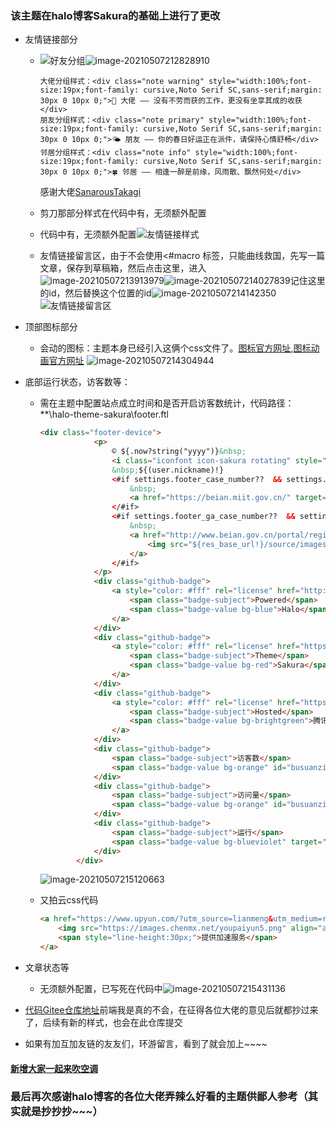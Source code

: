 ### 该主题在halo博客Sakura的基础上进行了更改
- 友情链接部分

  - ![好友分组](https://images.chenmx.net/blog/image-20210507212558155.png)![image-20210507212828910](https://images.chenmx.net/blog/image-20210507212828910.png)

    ```
    大佬分组样式：<div class="note warning" style="width:100%;font-size:19px;font-family: cursive,Noto Serif SC,sans-serif;margin: 30px 0 10px 0;">🌸 大佬 —— 没有不劳而获的工作，更没有坐享其成的收获</div>
    朋友分组样式：<div class="note primary" style="width:100%;font-size:19px;font-family: cursive,Noto Serif SC,sans-serif;margin: 30px 0 10px 0;">🌤️ 朋友 —— 你的春日好运正在派件，请保持心情舒畅</div>
    邻居分组样式：<div class="note info" style="width:100%;font-size:19px;font-family: cursive,Noto Serif SC,sans-serif;margin: 30px 0 10px 0;">🍀 邻居 —— 相逢一醉是前缘，风雨散、飘然何处</div>
    ```

    感谢大佬[Sanarous](https://bestzuo.cn/)[Takagi](https://lixingyong.com/)

  - 剪刀那部分样式在代码中有，无须额外配置
  - 代码中有，无须额外配置![友情链接样式](https://images.chenmx.net/blog/image-20210507213240890.png)
  - 友情链接留言区，由于不会使用<#macro 标签，只能曲线救国，先写一篇文章，保存到草稿箱，然后点击这里，进入![image-20210507213913979](https://images.chenmx.net/blog/image-20210507213913979.png)![image-20210507214027839](https://images.chenmx.net/blog/image-20210507214027839.png)记住这里的id，然后替换这个位置的id![image-20210507214142350](https://images.chenmx.net/blog/image-20210507214142350.png)![友情链接留言区](C:\Users\Ray\AppData\Roaming\Typora\typora-user-images\image-20210507213532344.png)

- 顶部图标部分

  - 会动的图标：主题本身已经引入这俩个css文件了。[图标官方网址](http://www.fontawesome.com.cn/cheatsheet/),[图标动画官方网址](https://www.51qianduan.com/article/view/4111.html)
    ![image-20210507214304944](https://images.chenmx.net/blog/image-20210507214304944.png)

- 底部运行状态，访客数等：

  - 需在主题中配置站点成立时间和是否开启访客数统计，代码路径：**\halo-theme-sakura\footer.ftl

    ```html
    <div class="footer-device">
    			<p>
    				© ${.now?string("yyyy")}&nbsp;
    				<i class="iconfont icon-sakura rotating" style="color: #ffc0cb;display:inline-block"></i>
    				&nbsp;${(user.nickname)!}
    				<#if settings.footer_case_number??  && settings.footer_case_number != "">
    					&nbsp;
    					<a href="https://beian.miit.gov.cn/" target="_blank">${settings.footer_case_number}</a>
    				</#if>
    				<#if settings.footer_ga_case_number??  && settings.footer_ga_case_number != "">
    					&nbsp;
    					<a href="http://www.beian.gov.cn/portal/registerSystemInfo?recordcode=${settings.footer_ga_select_number!}" target="_blank">
    						<img src="${res_base_url!}/source/images/other/gongan.png">${settings.footer_ga_case_number}
    					</a>
    				</#if>
    			</p>
    			<div class="github-badge">
    				<a style="color: #fff" rel="license" href="http://halo.run" target="_blank" title="由 Halo 驱动" data-pjax-state="">
    					<span class="badge-subject">Powered</span>
    					<span class="badge-value bg-blue">Halo</span>
    				</a>
    			</div>
    			<div class="github-badge">
    				<a style="color: #fff" rel="license" href="https://github.com/LIlGG/halo-theme-sakura" target="_blank" title="本站主题为 Sakura 主题" data-pjax-state="">
    					<span class="badge-subject">Theme</span>
    					<span class="badge-value bg-red">Sakura</span>
    				</a>
    			</div>
    			<div class="github-badge">
    				<a style="color: #fff" rel="license" href="https://cloud.tencent.com/" target="_blank" title="运行于腾讯云轻量服务器" data-pjax-state="">
    					<span class="badge-subject">Hosted</span>
    					<span class="badge-value bg-brightgreen">腾讯云</span>
    				</a>
    			</div>
    			<div class="github-badge">
    				<span class="badge-subject">访客数</span>
    				<span class="badge-value bg-orange" id="busuanzi_value_site_uv" target="_blank" title="本站访客量"></span>
    			</div>
    			<div class="github-badge">
    				<span class="badge-subject">访问量</span>
    				<span class="badge-value bg-orange" id="busuanzi_value_site_pv" target="_blank" title="本站浏览量"></span>
    			</div>
    			<div class="github-badge">
    				<span class="badge-subject">运行</span>
    				<span class="badge-value bg-blueviolet" target="_blank" title="本站已运行"><span id="span_dt_dt"></span></span>
    			</div>
    		</div>
    ```

    ![image-20210507215120663](https://images.chenmx.net/blog/image-20210507215120663.png)

  - 又拍云css代码

    ```html
    <a href="https://www.upyun.com/?utm_source=lianmeng&utm_medium=referral" style="display:flex;justify-content: center;align-content: center;"><span style="line-height:30px;">本站由</span>
    	<img src="https://images.chenmx.net/youpaiyun5.png" align="absmiddle" width="59px" height="30px">
    	<span style="line-height:30px;">提供加速服务</span>
    </a>
    ```

- 文章状态等

  - 无须额外配置，已写死在代码中![image-20210507215431136](https://images.chenmx.net/blog/image-20210507215431136.png)



- [代码Gitee仓库地址](https://gitee.com/cgd0526/halo-theme-sakura.git)前端我是真的不会，在征得各位大佬的意见后就都抄过来了，后续有新的样式，也会在此仓库提交
- 如果有加互加友链的友友们，环游留言，看到了就会加上~~~~

#### [新增大家一起来吹空调](https://halo.chenmx.net/s/air-conditioning)
### 最后再次感谢halo博客的各位大佬弄辣么好看的主题供鄙人参考（其实就是抄抄抄~~~）